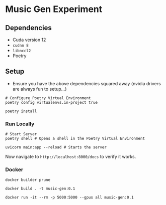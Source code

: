# Music Gen Experiment

## Dependencies

* Cuda version 12
* `cudnn 8`
* `libnccl2`
* Poetry

## Setup

* Ensure you have the above dependencies squared away (nvidia drivers are always fun to setup...)

``` shell
# Configure Poetry Virtual Environment
poetry config virtualenvs.in-project true

poetry install
```

### Run Locally

``` shell
# Start Server
poetry shell # Opens a shell in the Poetry Virtual Environment

uvicorn main:app --reload # Starts the server
```

Now navigate to `http://localhost:8000/docs` to verify it works.

### Docker

``` shell
docker builder prune

docker build . -t music-gen:0.1

docker run -it --rm -p 5000:5000 --gpus all music-gen:0.1
```
